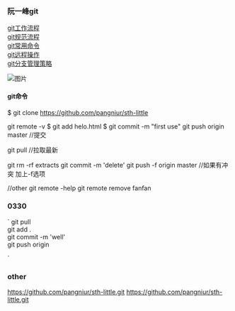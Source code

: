 ### 阮一峰git
[git工作流程](http://www.ruanyifeng.com/blog/2015/12/git-workflow.html)  
[git规范流程](http://www.ruanyifeng.com/blog/2015/08/git-use-process.html)  
[git常用命令](http://www.ruanyifeng.com/blog/2015/12/git-cheat-sheet.html)  
[git远程操作](http://www.ruanyifeng.com/blog/2014/06/git_remote.html)  
[git分支管理策略](http://www.ruanyifeng.com/blog/2012/07/git.html)  


![图片](http://wx3.sinaimg.cn/mw690/006GVTQhgy1fpuxjjqttog306o06o0v2.gif)

#### git命令


$ git clone https://github.com/pangniur/sth-little

git remote -v
$ git add helo.html
$ git commit -m "first use"
git push origin master //提交

git pull  //拉取最新



 git rm -rf extracts
 git commit -m 'delete'
 git push -f origin master  //如果有冲突 加上-f选项


//other
git remote -help
git remote remove fanfan


### 0330
`
git pull  
git add .  
git commit -m 'well'  
git push origin   

`


### other
https://github.com/pangniur/sth-little.git
https://github.com/pangniur/sth-little.git